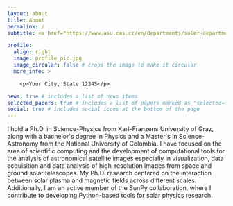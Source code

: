 ```yaml
---
layout: about
title: About
permalink: /
subtitle: <a href="https://www.asu.cas.cz/en/departments/solar-department">Astronomical Institute of the Czech Academy of Science (Solar Department)</a>. Fri&#269ova 298, 251 65, Ond&#345ejov, Czech Republic.

profile:
  align: right
  image: profile_pic.jpg
  image_circular: false # crops the image to make it circular
  more_info: >

    <p>Your City, State 12345</p>

news: true # includes a list of news items
selected_papers: true # includes a list of papers marked as "selected={true}"
social: true # includes social icons at the bottom of the page
---
```


I hold a Ph.D. in Science-Physics from Karl-Franzens University of Graz, along with a bachelor's degree in Physics and a Master's in Science-Astronomy from the National University of Colombia. I have focused on the area of scientific computing and the development of computational tools for the analysis of astronomical satellite images especially in visualization, data acquisition and data analysis of high-resolution images from space and ground solar telescopes. My Ph.D. research centered on the interaction between solar plasma and magnetic fields across different scales. Additionally, I am an active member of the SunPy collaboration, where I contribute to developing Python-based tools for solar physics research.
